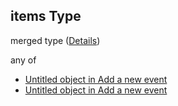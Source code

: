 ## items Type

merged type ([Details](add-event-anyof-random-event-properties-conditions-items.md))

any of

-   [Untitled object in Add a new event](add-event-anyof-random-event-properties-conditions-items-anyof-0.md "check type definition")
-   [Untitled object in Add a new event](add-event-anyof-random-event-properties-conditions-items-anyof-1.md "check type definition")
